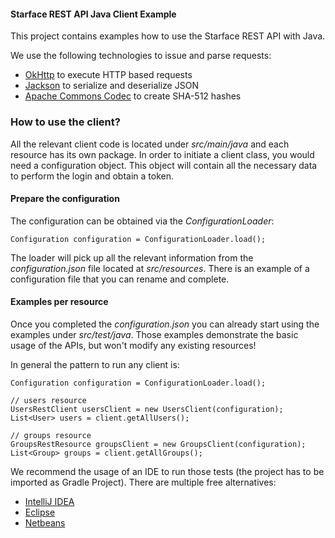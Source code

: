 #### Starface REST API Java Client Example

This project contains examples how to use the Starface REST API with Java. 

We use the following technologies to issue and parse requests:
* [OkHttp](https://square.github.io/okhttp/) to execute HTTP based requests
* [Jackson](https://github.com/FasterXML/jackson) to serialize and deserialize JSON
* [Apache Commons Codec](https://commons.apache.org/proper/commons-codec/) to create SHA-512 hashes

### How to use the client?
All the relevant client code is located under _src/main/java_ and each resource has its own package. 
In order to initiate a client class, you would need a configuration object.
This object will contain all the necessary data to perform the login and obtain a token. 
 
 
#### Prepare the configuration
The configuration can be obtained via the _ConfigurationLoader_:
 
```$java
Configuration configuration = ConfigurationLoader.load();
```

The loader will pick up all the relevant information from the _configuration.json_ file located at _src/resources_.
There is an example of a configuration file that you can rename and complete.

#### Examples per resource
Once you completed the _configuration.json_ you can already start using the examples under _src/test/java_.
Those examples demonstrate the basic usage of the APIs, but won't modify any existing resources!

In general the pattern to run any client is:
```$java
Configuration configuration = ConfigurationLoader.load();

// users resource
UsersRestClient usersClient = new UsersClient(configuration);
List<User> users = client.getAllUsers();

// groups resource
GroupsRestResource groupsClient = new GroupsClient(configuration);
List<Group> groups = client.getAllGroups();
```

We recommend the usage of an IDE to run those tests (the project has to be imported as Gradle Project). 
There are multiple free alternatives:
* [IntelliJ IDEA](https://www.jetbrains.com/idea/download)
* [Eclipse](https://www.eclipse.org/downloads/)
* [Netbeans](https://netbeans.apache.org/download/)


